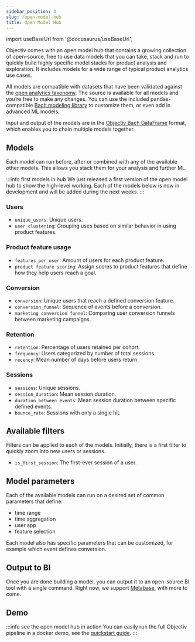```yaml
---
sidebar_position: 3
slug: /open-model-hub
title: Open Model Hub
---
```


import useBaseUrl from '@docusaurus/useBaseUrl';

Objectiv comes with an open model hub that contains a growing collection of open-source, free to use data models that you can take, stack and run to quickly build highly specific model stacks for product analysis and exploration. It includes models for a wide range of typical product analytics use cases.

All models are compatible with datasets that have been validated against the [open analytics taxonomy](/taxonomy/introduction.md). The source is available for all models and you’re free to make any changes. You can use the included pandas-compatible [Bach modeling library](/modeling/intro.mdx) to customize them, or even add in advanced ML models.

Input and output of the models are in the [Objectiv Bach DataFrame](/modeling/dataframe/bach.DataFrame.mdx) format, which enables you to chain multiple models together.

## Models
Each model can run before, after or combined with any of the available other models. This allows you stack them for your analysis and further ML.

:::info first models in hub
We just released a first version of the open model hub to show the high-level working. Each of the models below is now in development and will be added during the next weeks.
:::

### Users
* `unique_users`: Unique users.
* `user clustering`: Grouping uses based on similar behavior in using product features.

### Product feature usage
* `features_per_user`: Amount of users for each product feature.
* `product feature scoring`: Assign scores to product features that define how they help users reach a goal.

### Conversion
* `conversion`: Unique users that reach a defined conversion feature.
* `conversion_funnel`: Sequence of events before a conversion.
* `marketing conversion funnel`: Comparing user conversion funnels between marketing campaigns. 

### Retention
* `retention`: Percentage of users retained per cohort.
* `frequency`: Users categorized by number of total sessions.
* `recency`: Mean number of days before users return.

### Sessions
* `sessions`: Unique sessions.
* `session_duration`: Mean session duration.
* `duration_between_events`: Mean session duration between specific defined events.
* `bounce_rate`: Sessions with only a single hit.

## Available filters
Filters can be applied to each of the models. Initially, there is a first filter to quickly zoom into new users or sessions.
* `is_first_session`: The first-ever session of a user.

## Model parameters
Each of the available models can run on a desired set of common parameters that define:
* time range
* time aggregation
* user app
* feature selection

Each model also has specific parameters that can be customized, for example which event defines conversion.

## Output to BI
Once you are done building a model, you can output it to an open-source BI tool with a single command. Right now, we support [Metabase](https://www.metabase.com/), with more to come. 

## Demo
:::info see the open model hub in action
You can easily run the full Objectiv pipeline in a docker demo, see the [quickstart guide](./quickstart-guide/).
:::